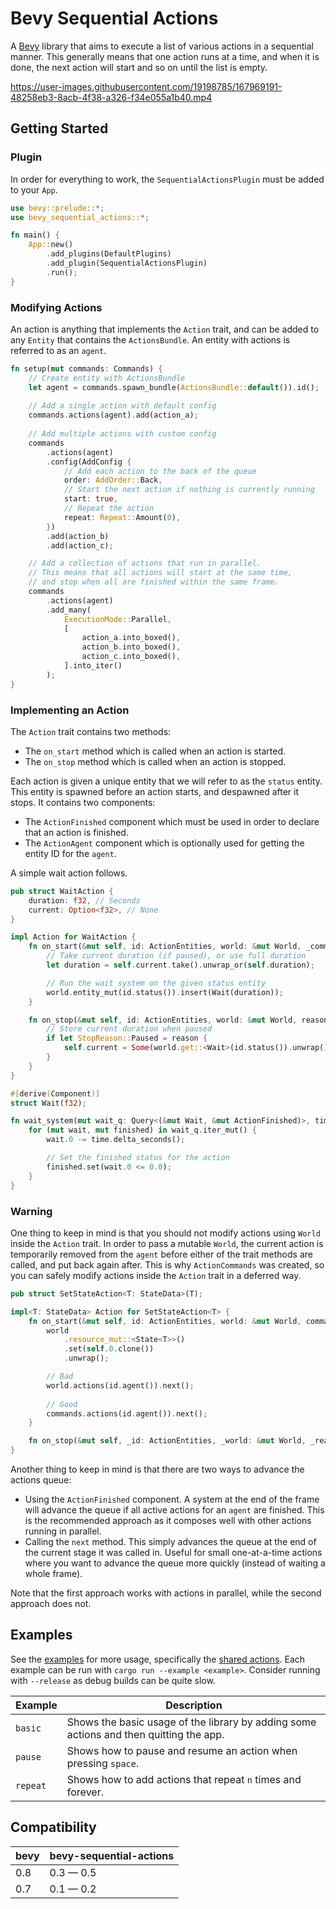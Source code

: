 # Bevy Sequential Actions

A [Bevy](https://bevyengine.org) library that aims to execute a list of various actions in a sequential manner.
This generally means that one action runs at a time, and when it is done,
the next action will start and so on until the list is empty.

https://user-images.githubusercontent.com/19198785/167969191-48258eb3-8acb-4f38-a326-f34e055a1b40.mp4

## Getting Started

### Plugin

In order for everything to work, the `SequentialActionsPlugin` must be added to your `App`.

```rust
use bevy::prelude::*;
use bevy_sequential_actions::*;

fn main() {
    App::new()
        .add_plugins(DefaultPlugins)
        .add_plugin(SequentialActionsPlugin)
        .run();
}
```

### Modifying Actions

An action is anything that implements the `Action` trait, and can be added to any `Entity` that contains the `ActionsBundle`. An entity with actions is referred to as an `agent`.

```rust
fn setup(mut commands: Commands) {
    // Create entity with ActionsBundle
    let agent = commands.spawn_bundle(ActionsBundle::default()).id();
    
    // Add a single action with default config
    commands.actions(agent).add(action_a);
    
    // Add multiple actions with custom config
    commands
        .actions(agent)
        .config(AddConfig {
            // Add each action to the back of the queue
            order: AddOrder::Back,
            // Start the next action if nothing is currently running
            start: true,
            // Repeat the action
            repeat: Repeat::Amount(0),
        })
        .add(action_b)
        .add(action_c);

    // Add a collection of actions that run in parallel.
    // This means that all actions will start at the same time,
    // and stop when all are finished within the same frame.
    commands
        .actions(agent)
        .add_many(
            ExecutionMode::Parallel,
            [
                action_a.into_boxed(),
                action_b.into_boxed(),
                action_c.into_boxed(),
            ].into_iter()
        );
}
```

### Implementing an Action

The `Action` trait contains two methods:

* The `on_start` method which is called when an action is started.
* The `on_stop` method which is called when an action is stopped.

Each action is given a unique entity that we will refer to as the `status` entity.
This entity is spawned before an action starts, and despawned after it stops.
It contains two components:

* The `ActionFinished` component which must be used in order to declare that an action is finished.
* The `ActionAgent` component which is optionally used for getting the entity ID for the `agent`.

A simple wait action follows.

```rust
pub struct WaitAction {
    duration: f32, // Seconds
    current: Option<f32>, // None
}

impl Action for WaitAction {
    fn on_start(&mut self, id: ActionEntities, world: &mut World, _commands: &mut ActionCommands) {
        // Take current duration (if paused), or use full duration
        let duration = self.current.take().unwrap_or(self.duration);

        // Run the wait system on the given status entity
        world.entity_mut(id.status()).insert(Wait(duration));
    }

    fn on_stop(&mut self, id: ActionEntities, world: &mut World, reason: StopReason) {
        // Store current duration when paused
        if let StopReason::Paused = reason {
            self.current = Some(world.get::<Wait>(id.status()).unwrap().0);
        }
    }
}

#[derive(Component)]
struct Wait(f32);

fn wait_system(mut wait_q: Query<(&mut Wait, &mut ActionFinished)>, time: Res<Time>) {
    for (mut wait, mut finished) in wait_q.iter_mut() {
        wait.0 -= time.delta_seconds();

        // Set the finished status for the action
        finished.set(wait.0 <= 0.0);
    }
}
```

### Warning

One thing to keep in mind is that you should not modify actions using `World` inside the `Action` trait.
In order to pass a mutable `World`, the current action is temporarily removed from the `agent`
before either of the trait methods are called, and put back again after.
This is why `ActionCommands` was created, so you can safely modify actions inside the `Action` trait
in a deferred way.

```rust
pub struct SetStateAction<T: StateData>(T);

impl<T: StateData> Action for SetStateAction<T> {
    fn on_start(&mut self, id: ActionEntities, world: &mut World, commands: &mut ActionCommands) {
        world
            .resource_mut::<State<T>>()
            .set(self.0.clone())
            .unwrap();

        // Bad
        world.actions(id.agent()).next();
        
        // Good
        commands.actions(id.agent()).next();
    }

    fn on_stop(&mut self, _id: ActionEntities, _world: &mut World, _reason: StopReason) {}
}
```

Another thing to keep in mind is that there are two ways to advance the actions queue:

* Using the `ActionFinished` component. A system at the end of the frame will advance the queue if all active actions for an `agent` are finished. This is the recommended approach as it composes well with other actions running in parallel.
* Calling the `next` method. This simply advances the queue at the end of the current stage it was called in. Useful for small one-at-a-time actions where you want to advance the queue more quickly (instead of waiting a whole frame).

Note that the first approach works with actions in parallel, while the second approach does not.

## Examples

See the [examples](examples/) for more usage, specifically the [shared actions](examples/shared/src/actions/).
Each example can be run with `cargo run --example <example>`.
Consider running with `--release` as debug builds can be quite slow.

| Example  | Description                                                                            |
| -------- | -------------------------------------------------------------------------------------- |
| `basic`  | Shows the basic usage of the library by adding some actions and then quitting the app. |
| `pause`  | Shows how to pause and resume an action when pressing `space`.                         |
| `repeat` | Shows how to add actions that repeat `n` times and forever.                            |

## Compatibility

| bevy | bevy-sequential-actions |
| ---- | ----------------------- |
| 0.8  | 0.3 — 0.5               |
| 0.7  | 0.1 — 0.2               |
